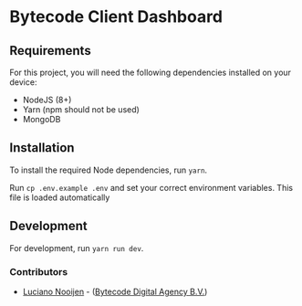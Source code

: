 # Bytecode Client Dashboard

## Requirements

For this project, you will need the following dependencies installed on your device:

* NodeJS (8+)
* Yarn (npm should not be used)
* MongoDB

## Installation

To install the required Node dependencies, run `yarn`.

Run `cp .env.example .env` and set your correct environment variables. This file is loaded automatically

## Development

For development, run `yarn run dev`.

### Contributors

* [Luciano Nooijen](https://github.com/lucianonooijen) - ([Bytecode Digital Agency B.V.](https://bytecode.nl))
